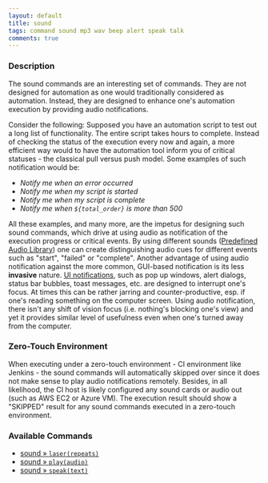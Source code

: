 ```yaml
---
layout: default
title: sound
tags: command sound mp3 wav beep alert speak talk
comments: true
---
```



### Description
The sound commands are an interesting set of commands. They are not designed for automation as one would traditionally 
considered as automation. Instead, they are designed to enhance one's automation execution by providing audio 
notifications.

Consider the following: Supposed you have an automation script to test out a long list of functionality. The entire 
script takes hours to complete. Instead of checking the status of the execution every now and again, a more efficient
way would to have the automation tool inform you of critical statuses - the classical pull versus push model. Some
examples of such notification would be:
- _Notify me when an error occurred_
- _Notify me when my script is started_
- _Notify me when my script is complete_
- _Notify me when `${total_order}` is more than 500_

All these examples, and many more, are the impetus for designing such sound commands, which drive at using audio as 
notification of the execution progress or critical events. By using different sounds 
([Predefined Audio Library](play(audio)#example)) one can create distinguishing audio cues for different events such
as "start", "failed" or "complete". Another advantage of using audio notification against the more common, 
GUI-based notification is its less **invasive** nature. 
<a href="https://msdn.microsoft.com/en-us/library/windows/desktop/dn742472(v=vs.85).aspx" class="external-link" target="_nexial_link">UI notifications</a>, 
such as pop up windows, alert dialogs, status bar bubbles, toast messages, etc. are designed to interrupt one's focus.
At times this can be rather jarring and counter-productive, esp. if one's reading something on the computer screen. 
Using audio notification, there isn't any shift of vision focus (i.e. nothing's blocking one's view) and yet it provides
similar level of usefulness even when one's turned away from the computer.


### Zero-Touch Environment
When executing under a zero-touch environment - CI environment like Jenkins - the sound commands will automatically
skipped over since it does not make sense to play audio notifications remotely. Besides, in all likelihood, the CI
host is likely configured any sound cards or audio out (such as AWS EC2 or Azure VM). The execution result should
show a "SKIPPED" result for any sound commands executed in a zero-touch environment.


### Available Commands
- [sound &raquo; `laser(repeats)`](laser(repeats))
- [sound &raquo; `play(audio)`](play(audio))
- [sound &raquo; `speak(text)`](speak(text))

